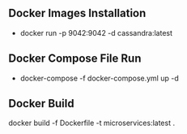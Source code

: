 Docker Images Installation
---
* docker run -p 9042:9042 -d cassandra:latest

Docker Compose File Run
---
* docker-compose -f docker-compose.yml up -d

Docker Build
---
docker build -f Dockerfile -t microservices:latest .